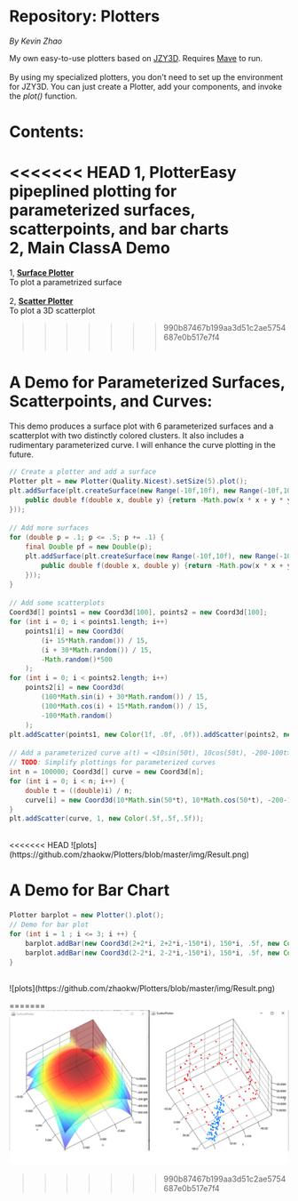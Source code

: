 # Repository: Plotters
<p><i>By Kevin Zhao</i></p>
My own easy-to-use plotters based on <a href="https://github.com/jzy3d">JZY3D</a>. Requires <a href = "https://howtodoinjava.com/maven/how-to-install-maven-on-windows/">Mave</a> to run. 
<br/><br/>By using my specialized plotters, you don't need to set up the environment for JZY3D. You can just create a Plotter, add your components, and invoke the <i>plot()</i> function.

# Contents:
<<<<<<< HEAD
1, <b>Plotter</b>Easy pipeplined plotting for parameterized surfaces, scatterpoints, and bar charts<br/>
2, <b>Main Class</b>A Demo<br/>
=======
1, <b>[Surface Plotter](https://github.com/zhaokw/Plotters/blob/master/src/SurfacePlotter.java)</b><br/>To plot a parametrized surface
<br/><br/>
2, <b>[Scatter Plotter](https://github.com/zhaokw/Plotters/blob/master/src/ScatterPlotter.java)</b><br/>To plot a 3D scatterplot<br/>
>>>>>>> 990b87467b199aa3d51c2ae5754687e0b517e7f4
<br/><br/>
# A Demo for Parameterized Surfaces, Scatterpoints, and Curves:
This demo produces a surface plot with 6 parameterized surfaces and a scatterplot with two distinctly colored clusters.
It also includes a rudimentary parameterized curve. I will enhance the curve plotting in the future.
```java
// Create a plotter and add a surface
Plotter plt = new Plotter(Quality.Nicest).setSize(5).plot();
plt.addSurface(plt.createSurface(new Range(-10f,10f), new Range(-10f,10f), new Mapper() {
	public double f(double x, double y) {return -Math.pow(x * x + y * y, 1.2);}
}));

// Add more surfaces
for (double p = .1; p <= .5; p += .1) {
	final Double pf = new Double(p);
	plt.addSurface(plt.createSurface(new Range(-10f,10f), new Range(-10f,10f), new Mapper() {
		public double f(double x, double y) {return -Math.pow(x * x + y * y, 1.2 - pf);}
	}));
}

// Add some scatterplots
Coord3d[] points1 = new Coord3d[100], points2 = new Coord3d[100];
for (int i = 0; i < points1.length; i++)
	points1[i] = new Coord3d(
		(i+ 15*Math.random()) / 15, 
		(i + 30*Math.random()) / 15, 
		-Math.random()*500
	);
for (int i = 0; i < points2.length; i++)
	points2[i] = new Coord3d( 
		(100*Math.sin(i) + 30*Math.random()) / 15, 
		(100*Math.cos(i) + 15*Math.random()) / 15, 
		-100*Math.random()
	);
plt.addScatter(points1, new Color(1f, .0f, .0f)).addScatter(points2, new Color(.0f, .0f, 1f));

// Add a parameterized curve a(t) = <10sin(50t), 10cos(50t), -200-100t> as a dense scatterplot
// TODO: Simplify plottings for parameterized curves
int n = 100000; Coord3d[] curve = new Coord3d[n];
for (int i = 0; i < n; i++) {
	double t = ((double)i) / n;
	curve[i] = new Coord3d(10*Math.sin(50*t), 10*Math.cos(50*t), -200-100*t);
}
plt.addScatter(curve, 1, new Color(.5f,.5f,.5f));
```
<br/>
<<<<<<< HEAD
![plots](https://github.com/zhaokw/Plotters/blob/master/img/Result.png)

# A Demo for Bar Chart
```java
Plotter barplot = new Plotter().plot();
// Demo for bar plot
for (int i = 1 ; i <= 3; i ++) {
	barplot.addBar(new Coord3d(2+2*i, 2+2*i,-150*i), 150*i, .5f, new Color(.1f, .8f, .3f));
	barplot.addBar(new Coord3d(2-2*i, 2-2*i,-150*i), 150*i, .5f, new Color(.1f, .8f, .3f));
}
```
<br/>
![plots](https://github.com/zhaokw/Plotters/blob/master/img/Result.png)



=======
<img class="centered" src="https://github.com/zhaokw/Plotters/blob/master/img/Result.png"/>
>>>>>>> 990b87467b199aa3d51c2ae5754687e0b517e7f4
